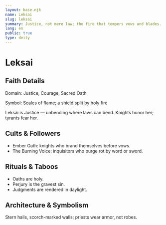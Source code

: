 ```yaml
---
layout: base.njk
name: Leksai
slug: leksai
summary: Justice, not mere law; the fire that tempers vows and blades.
lang: en
public: true
type: deity
---
```


# Leksai

## Faith Details
Domain: Justice, Courage, Sacred Oath

Symbol: Scales of flame; a shield split by holy fire

Leksai is Justice — unbending where laws can bend. Knights honor her; tyrants fear her.

## Cults & Followers

- Ember Oath: knights who brand themselves before vows.
- The Burning Voice: inquisitors who purge rot by word or sword.

## Rituals & Taboos

- Oaths are holy.
- Perjury is the gravest sin.
- Judgments are rendered in daylight.

## Architecture & Symbolism

Stern halls, scorch-marked walls; priests wear armor, not robes.
